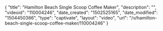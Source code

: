 {
    "title": "Hamilton Beach Single Scoop Coffee Maker",
    "description": "",
    "videoid": "110004246",
    "date_created": "1502525165",
    "date_modified": "1504450386",
    "type": "captivate",
    "layout": "video",
    "url": "\/v\/hamilton-beach-single-scoop-coffee-maker\/110004246"
}